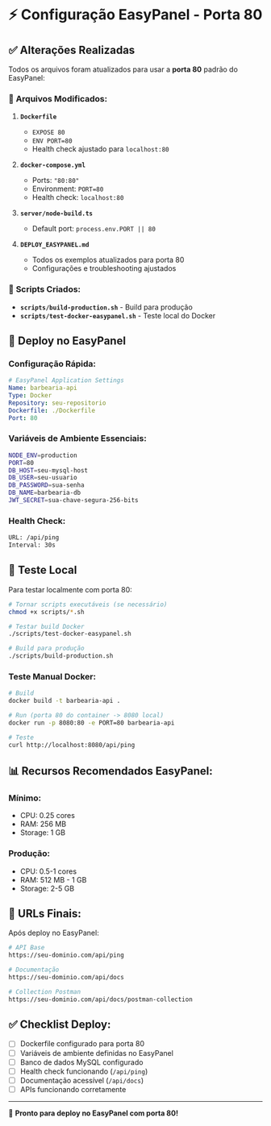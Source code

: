 # ⚡ Configuração EasyPanel - Porta 80

## ✅ **Alterações Realizadas**

Todos os arquivos foram atualizados para usar a **porta 80** padrão do EasyPanel:

### 📁 **Arquivos Modificados:**

1. **`Dockerfile`**
   - `EXPOSE 80`
   - `ENV PORT=80`
   - Health check ajustado para `localhost:80`

2. **`docker-compose.yml`**
   - Ports: `"80:80"`
   - Environment: `PORT=80`
   - Health check: `localhost:80`

3. **`server/node-build.ts`**
   - Default port: `process.env.PORT || 80`

4. **`DEPLOY_EASYPANEL.md`**
   - Todos os exemplos atualizados para porta 80
   - Configurações e troubleshooting ajustados

### 🔧 **Scripts Criados:**

- **`scripts/build-production.sh`** - Build para produção
- **`scripts/test-docker-easypanel.sh`** - Teste local do Docker

## 🚀 **Deploy no EasyPanel**

### **Configuração Rápida:**

```yaml
# EasyPanel Application Settings
Name: barbearia-api
Type: Docker
Repository: seu-repositorio
Dockerfile: ./Dockerfile
Port: 80
```

### **Variáveis de Ambiente Essenciais:**

```bash
NODE_ENV=production
PORT=80
DB_HOST=seu-mysql-host
DB_USER=seu-usuario
DB_PASSWORD=sua-senha
DB_NAME=barbearia-db
JWT_SECRET=sua-chave-segura-256-bits
```

### **Health Check:**
```bash
URL: /api/ping
Interval: 30s
```

## 🧪 **Teste Local**

Para testar localmente com porta 80:

```bash
# Tornar scripts executáveis (se necessário)
chmod +x scripts/*.sh

# Testar build Docker
./scripts/test-docker-easypanel.sh

# Build para produção
./scripts/build-production.sh
```

### **Teste Manual Docker:**

```bash
# Build
docker build -t barbearia-api .

# Run (porta 80 do container -> 8080 local)
docker run -p 8080:80 -e PORT=80 barbearia-api

# Teste
curl http://localhost:8080/api/ping
```

## 📊 **Recursos Recomendados EasyPanel:**

### **Mínimo:**
- CPU: 0.25 cores
- RAM: 256 MB
- Storage: 1 GB

### **Produção:**
- CPU: 0.5-1 cores  
- RAM: 512 MB - 1 GB
- Storage: 2-5 GB

## 🔗 **URLs Finais:**

Após deploy no EasyPanel:

```bash
# API Base
https://seu-dominio.com/api/ping

# Documentação
https://seu-dominio.com/api/docs

# Collection Postman
https://seu-dominio.com/api/docs/postman-collection
```

## ✅ **Checklist Deploy:**

- [ ] Dockerfile configurado para porta 80
- [ ] Variáveis de ambiente definidas no EasyPanel
- [ ] Banco de dados MySQL configurado
- [ ] Health check funcionando (`/api/ping`)
- [ ] Documentação acessível (`/api/docs`)
- [ ] APIs funcionando corretamente

---

🎯 **Pronto para deploy no EasyPanel com porta 80!**
